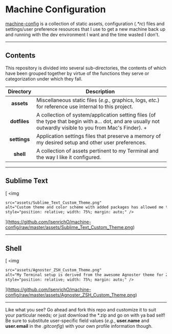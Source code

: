 # Machine Configuration

[machine-config](https://github.com/IsenrichO/machine-config) is a collection of static assets, configuration (_.*rc_) files and settings/user preference resources that I use to get a new machine back up and running with the dev environment I want and the time wasted I don't.



---

## Contents

This repository is divided into several sub-directories, the contents of which have been grouped together by virtue of the functions they serve or categorization under which they fall.

|  Directory   | Description                              |
| :----------: | ---------------------------------------- |
|  **assets**  | Miscellaneous static files (_e.g._, graphics, logs, _etc_.) for reference use internal to this project. |
| **dotfiles** | A collection of system/application setting files (of the type that begin with a… dot, and are usually not outwardly visible to you from Mac's Finder). + |
| **settings** | Application settings files that preserve a memory of my desired setup and other user preferences. |
|  **shell**   | A collection of assets pertinent to my Terminal and the way I like it configured. |



---

## Sublime Text

[
  <img
```html
src="assets/Sublime_Text_Custom_Theme.png"
alt="Custom theme and color scheme with added packages has allowed me this awesome workspace."
style="position: relative; width: 75%; margin: auto;" />
```
](https://github.com/IsenrichO/machine-config/raw/master/assets/Sublime_Text_Custom_Theme.png)



---

## Shell

[
  <img

```html
src="assets/Agnoster_ZSH_Custom_Theme.png"
alt="My Terminal setup is derived from the awesome Agnoster theme for ZShell."
style="position: relative; width: 75%; margin: auto;" />
```

](https://github.com/IsenrichO/machine-config/raw/master/assets/Agnoster_ZSH_Custom_Theme.png)



---

Like what you see? Go ahead and fork this repo and customize it to suit your particular needs; or just download the *.zip and go on with ya bad self! Be sure to substitute user-specific field values (_e.g._, **user.name** and **user.email** in the _.gitconfig_) with your own profile information though.